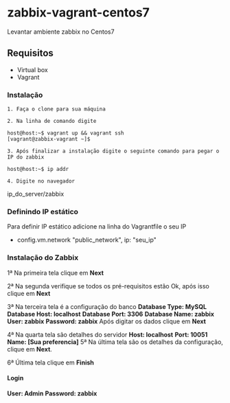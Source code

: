 # zabbix-vagrant-centos7
Levantar ambiente zabbix no Centos7
## Requisitos

* Virtual box
* Vagrant

### Instalação

	1. Faça o clone para sua máquina

	2. Na linha de comando digite

```console
host@host:~$ vagrant up && vagrant ssh
[vagrant@zabbix-vagrant ~]$ 
```
	3. Após finalizar a instalação digite o seguinte comando para pegar o IP do zabbix
```console 
host@host:~$ ip addr
```
	4. Digite no navegador
ip_do_server/zabbix

### Definindo IP estático

Para definir IP estático adicione na linha do Vagrantfile o seu IP

* config.vm.network "public_network", ip: "seu_ip"

### Instalação do Zabbix

1ª Na primeira tela clique em **Next**

2ª Na segunda verifique se todos os pré-requisitos estão Ok, após isso clique em **Next**

3ª Na terceira tela é a configuração do banco
	**Database Type: MySQL**
	**Database Host: localhost**
	**Database Port: 3306**
	**Database Name: zabbix**
	**User: zabbix**
	**Password: zabbix**
Após digitar os dados clique em **Next**

4ª Na quarta tela são detalhes do servidor
	**Host: localhost**
	**Port: 10051**
	**Name: [Sua preferencia]**
5ª Na última tela são os detalhes da configuração, clique em **Next**.

6ª Última tela clique em **Finish**

#### Login

**User: Admin**
**Password: zabbix**
